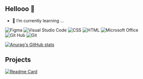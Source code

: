 ## Hellooo 👋

- 🌱 I’m currently learning ...

![Figma](https://img.shields.io/badge/Figma-F24E1E?style=for-the-badge&logo=figma&logoColor=white)
![Visual Studio Code](https://img.shields.io/badge/Visual_Studio_Code-0078D4?style=for-the-badge&logo=visual%20studio%20code&logoColor=white)
![CSS](https://img.shields.io/badge/CSS3-1572B6?style=for-the-badge&logo=css3&logoColor=white)
![HTML](https://img.shields.io/badge/HTML5-E34F26?style=for-the-badge&logo=html5&logoColor=white)
![Microsoft Office](https://img.shields.io/badge/Microsoft_Office-D83B01?style=for-the-badge&logo=microsoft-office&logoColor=white)
![Git Hub](https://img.shields.io/badge/GitHub-100000?style=for-the-badge&logo=github&logoColor=white)
![Git](https://img.shields.io/badge/GIT-E44C30?style=for-the-badge&logo=git&logoColor=white)

[![Anurag's GitHub stats](https://github-readme-stats.vercel.app/api?username=GregoryMelloSilveira&show_icons=true&theme=radical)](https://github.com/anuraghazra/github-readme-stats)

## Projects
[![Readme Card](https://github-readme-stats.vercel.app/api/pin/?username=GregoryMelloSilveira&repo=devweekgit.github.io)](https://github.com/GregoryMelloSilveira/GregoryMelloSilveira.github.io)

<!--
**GregoryMelloSilveira/GregoryMelloSilveira** is a ✨ _special_ ✨ repository because its `README.md` (this file) appears on your GitHub profile.

Here are some ideas to get you started:

- 🔭 I’m currently working on ...
- 🌱 I’m currently learning ...
- 👯 I’m looking to collaborate on ...
- 🤔 I’m looking for help with ...
- 💬 Ask me about ...
- 📫 How to reach me: ...
- 😄 Pronouns: ...
- ⚡ Fun fact: ...
-->

